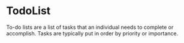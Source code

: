 # TodoList
To-do lists are a list of tasks that an individual needs to complete or accomplish. Tasks are typically put in order by priority or importance.
